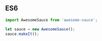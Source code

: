 ##  ES6

```js
import AwesomeSauce from 'awesome-sauce';

let sauce = new AwesomeSauce();
sauce.makeIt();
```
